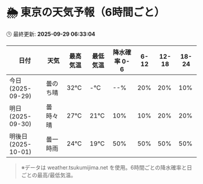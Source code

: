 # 🌦️ 東京の天気予報（6時間ごと）

🕒 最終更新: **2025-09-29 06:33:04**

| 日付 | 天気 | 最高気温 | 最低気温 | 降水確率 0-6 | 6-12 | 12-18 | 18-24 |
|------|------|----------|----------|------------|------|------|------|
| 今日 (2025-09-29) | 曇のち晴 | 32℃ | -℃ | --% | 20% | 20% | 10% |
| 明日 (2025-09-30) | 曇時々晴 | 27℃ | 21℃ | 10% | 10% | 20% | 20% |
| 明後日 (2025-10-01) | 曇一時雨 | 24℃ | 19℃ | 50% | 50% | 50% | 50% |

> ※データは weather.tsukumijima.net を使用。6時間ごとの降水確率と日ごとの最高/最低気温。
